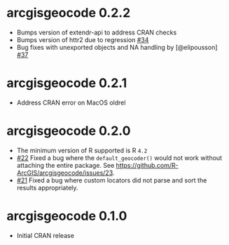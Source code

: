 # arcgisgeocode 0.2.2

- Bumps version of extendr-api to address CRAN checks 
- Bumps version of httr2 due to regression [#34](https://github.com/R-ArcGIS/arcgisgeocode/issues/34)
- Bug fixes with unexported objects and NA handling by [@elipousson] [#37](https://github.com/R-ArcGIS/arcgisgeocode/pull/37)

# arcgisgeocode 0.2.1 

- Address CRAN error on MacOS oldrel

# arcgisgeocode 0.2.0

- The minimum version of R supported is R `4.2` 
- [#22](https://github.com/R-ArcGIS/arcgisgeocode/pull/22) Fixed a bug where the `default_geocoder()` would not work without attaching the entire package. See <https://github.com/R-ArcGIS/arcgisgeocode/issues/23>.
- [#21](https://github.com/R-ArcGIS/arcgisgeocode/pull/21) Fixed a bug where custom locators did not parse and sort the results appropriately. 

# arcgisgeocode 0.1.0

- Initial CRAN release

